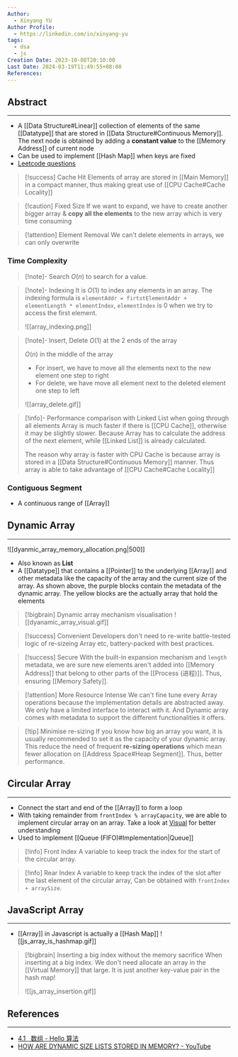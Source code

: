 ```yaml
---
Author:
  - Xinyang YU
Author Profile:
  - https://linkedin.com/in/xinyang-yu
tags:
  - dsa
  - js
Creation Date: 2023-10-08T20:10:00
Last Date: 2024-03-19T11:49:55+08:00
References: 
---
```

## Abstract
---
- A [[Data Structure#Linear]] collection of elements of the same [[Datatype]] that are stored in [[Data Structure#Continuous Memory]]. The next node is obtained by adding a **constant value** to the [[Memory Address]] of current node
- Can be used to implement [[Hash Map]] when keys are fixed
- [Leetcode questions](https://github.com/youngyangyang04/leetcode-master#%E6%95%B0%E7%BB%84)

>[!success] Cache Hit
> Elements of array are stored in [[Main Memory]] in a compact manner, thus making great use of [[CPU Cache#Cache Locality]]

>[!caution] Fixed Size
> If we want to expand, we have to create another bigger array & **copy all the elements** to the new array which is very time consuming 

>[!attention] Element Removal
> We can't delete elements in arrays, we can only overwrite

### Time Complexity 
>[!note]- Search
> $O(n)$ to search for a value.

>[!note]- Indexing
> It is $O(1)$  to index any elements in an array. The indexing formula is `elementAddr = firtstElementAddr + elementLength * elementIndex`, `elementIndex` is $0$ when we try to access the first element.
> 
> ![[array_indexing.png]]

>[!note]- Insert, Delete
> $O(1)$ at the 2 ends of the array
> 
> $O(n)$ in the middle of the array
> - For insert, we have to move all the elements next to the new element one step to right
> - For delete, we have move all element next to the deleted element one step to left
> 
> ![[array_delete.gif]]

>[!info]- Performance comparison with Linked List when going through all elements
> Array is much faster if there is [[CPU Cache]], otherwise it may be slightly slower. Because Array has to calculate the address of the next element, while [[Linked List]] is already calculated.
> 
> The reason why array is faster with CPU Cache is because array is stored in a [[Data Structure#Continuous Memory]] manner. Thus array is able to take advantage of [[CPU Cache#Cache Locality]]

### Contiguous Segment
- A continuous range of [[Array]]


## Dynamic Array
---
![[dyanmic_array_memory_allocation.png|500]]
- Also known as **List**
- A [[Datatype]] that contains a [[Pointer]] to the underlying [[Array]] and other metadata like the capacity of the array and the current size of the array. As shown above, the purple blocks contain the metadata of the dynamic array. The yellow blocks are the actually array that hold the elements


>[!bigbrain] Dynamic array mechanism visualisation
> ![[dyanamic_array_visual.gif]]


>[!success] Convenient
> Developers don't need to re-write battle-tested logic of re-sizeing Array etc, battery-packed with best practices.

>[!success] Secure
> With the built-in expansion mechanism and `length` metadata, we are sure new elements aren't added into [[Memory Address]] that belong to other parts of the [[Process (进程)]]. Thus, ensuring [[Memory Safety]].

>[!attention] More Resource Intense
> We can't fine tune every Array operations because the implementation details are abstracted away. We only have a limited interface to interact with it. And Dynamic array comes with metadata to support the different functionalities it offers.

>[!tip] Minimise re-sizing
> If you know how big an array you want, it is usually recommended to set it as the capacity of your dynamic array. This reduce the need of frequent **re-sizing operations** which mean fewer allocation on [[Address Space#Heap Segment]]. Thus, better performance.
## Circular Array
---
- Connect the start and end of the [[Array]] to form a loop
- With taking remainder from ``frontIndex % arrayCapacity``, we are able to implement circular array on an array. Take a look at [Visual](https://www.hello-algo.com/chapter_stack_and_queue/queue/#2) for better understanding
- Used to implement [[Queue (FIFO)#Implementation|Queue]]

>[!info] Front Index
> A variable to keep track the index for the start of the circular array.

>[!info] Rear Index
> A variable to keep track the index of the slot after the last element of the circular array, Can be obtained with `frontIndex + arraySize`.


## JavaScript Array
---
- [[Array]] in Javascript is actually a [[Hash Map]]
![[js_array_is_hashmap.gif]]


>[!bigbrain] Inserting a big index without the memory sacrifice
> When inserting at a big index. We don't need allocate an array in the [[Virtual Memory]] that large. It is just another key-value pair in the hash map!
> 
> ![[js_array_insertion.gif]]
## References
---
- [4.1   数组 - Hello 算法](https://www.hello-algo.com/chapter_array_and_linkedlist/array/)
- [HOW ARE DYNAMIC SIZE LISTS STORED IN MEMORY? - YouTube](https://youtu.be/xFMXIgvlgcY?si=0DE9NobYKB97fFnc)